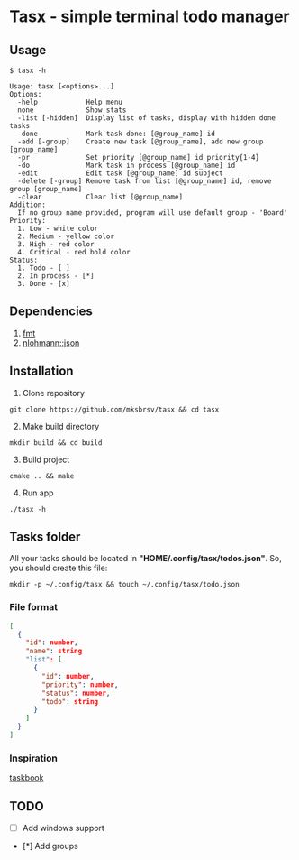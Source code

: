 # Tasx - simple terminal todo manager

## Usage

```
$ tasx -h

Usage: tasx [<options>...]
Options:
  -help            Help menu
  none             Show stats
  -list [-hidden]  Display list of tasks, display with hidden done tasks
  -done            Mark task done: [@group_name] id
  -add [-group]    Create new task [@group_name], add new group [group_name]
  -pr              Set priority [@group_name] id priority{1-4}
  -do              Mark task in process [@group_name] id
  -edit            Edit task [@group_name] id subject
  -delete [-group] Remove task from list [@group_name] id, remove group [group_name]
  -clear           Clear list [@group_name]
Addition:
  If no group name provided, program will use default group - 'Board'
Priority:
  1. Low - white color
  2. Medium - yellow color
  3. High - red color
  4. Critical - red bold color
Status:
  1. Todo - [ ]
  2. In process - [*]
  3. Done - [x]
```

## Dependencies

1. [fmt](https://github.com/fmtlib/fmt)
2. [nlohmann::json](https://github.com/nlohmann/json)

## Installation

1. Clone repository

```shell
git clone https://github.com/mksbrsv/tasx && cd tasx
```

2. Make build directory

```shell
mkdir build && cd build
```

3. Build project

```shell
cmake .. && make
```

4. Run app

```shell
./tasx -h
```

## Tasks folder

All your tasks should be located in **"HOME/.config/tasx/todos.json"**.
So, you should create this file:

```shell
mkdir -p ~/.config/tasx && touch ~/.config/tasx/todo.json
```

### File format

```json
[
  {
    "id": number,
    "name": string
    "list": [
      {
        "id": number,
        "priority": number,
        "status": number,
        "todo": string
      }
    ]
  }
]
```

### Inspiration

[taskbook](https://github.com/klaussinani/taskbook)

## TODO

- [ ] Add windows support
- [*] Add groups
